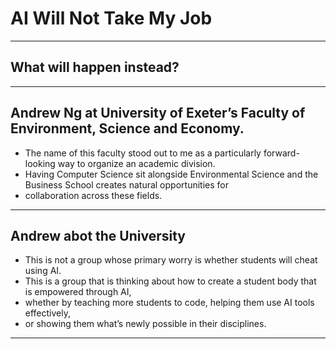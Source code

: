 # AI Will Not Take My Job

---

## What will happen instead?

---

## Andrew Ng at University of Exeter’s Faculty of Environment, Science and Economy.
* The name of this faculty stood out to me as a particularly forward-looking way to organize an academic division. 
* Having Computer Science sit alongside Environmental Science and the Business School creates natural opportunities for 
* collaboration across these fields.

---

## Andrew abot the University

  * This is not a group whose primary worry is whether students will cheat using AI. 
  * This is a group that is thinking about how to create a student body that is empowered through AI, 
  * whether by teaching more students to code, helping them use AI tools effectively, 
  * or showing them what’s newly possible in their disciplines.

---

